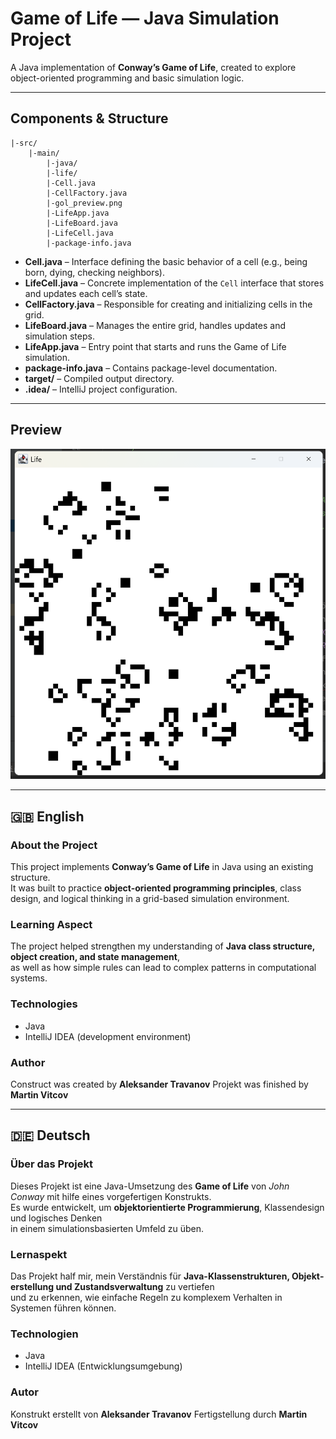 # Game of Life — Java Simulation Project

A Java implementation of **Conway’s Game of Life**, created to explore object-oriented programming and basic simulation logic.

---

## Components & Structure

```
|-src/
    |-main/
        |-java/
        |-life/
        |-Cell.java
        |-CellFactory.java
        |-gol_preview.png
        |-LifeApp.java
        |-LifeBoard.java
        |-LifeCell.java
        |-package-info.java
```


- **Cell.java** – Interface defining the basic behavior of a cell (e.g., being born, dying, checking neighbors).
- **LifeCell.java** – Concrete implementation of the `Cell` interface that stores and updates each cell’s state.
- **CellFactory.java** – Responsible for creating and initializing cells in the grid.
- **LifeBoard.java** – Manages the entire grid, handles updates and simulation steps.
- **LifeApp.java** – Entry point that starts and runs the Game of Life simulation.
- **package-info.java** – Contains package-level documentation.
- **target/** – Compiled output directory.
- **.idea/** – IntelliJ project configuration.

---

## Preview

![Game Of Life Preview](gol_preview.png)

---

## 🇬🇧 English

### About the Project
This project implements **Conway’s Game of Life** in Java using an existing structure.  
It was built to practice **object-oriented programming principles**, class design, and logical thinking in a grid-based simulation environment.

### Learning Aspect
The project helped strengthen my understanding of **Java class structure, object creation, and state management**,  
as well as how simple rules can lead to complex patterns in computational systems.

### Technologies
- Java
- IntelliJ IDEA (development environment)

### Author
Construct was created by **Aleksander Travanov**
Projekt was finished by **Martin Vitcov**

---

## 🇩🇪 Deutsch

### Über das Projekt
Dieses Projekt ist eine Java-Umsetzung des **Game of Life** von *John Conway* mit hilfe eines vorgefertigen Konstrukts.  
Es wurde entwickelt, um **objektorientierte Programmierung**, Klassendesign und logisches Denken  
in einem simulationsbasierten Umfeld zu üben.

### Lernaspekt
Das Projekt half mir, mein Verständnis für **Java-Klassenstrukturen, Objekt­erstellung und Zustandsverwaltung** zu vertiefen  
und zu erkennen, wie einfache Regeln zu komplexem Verhalten in Systemen führen können.

### Technologien
- Java
- IntelliJ IDEA (Entwicklungsumgebung)

### Autor
Konstrukt erstellt von **Aleksander Travanov**
Fertigstellung durch **Martin Vitcov**




